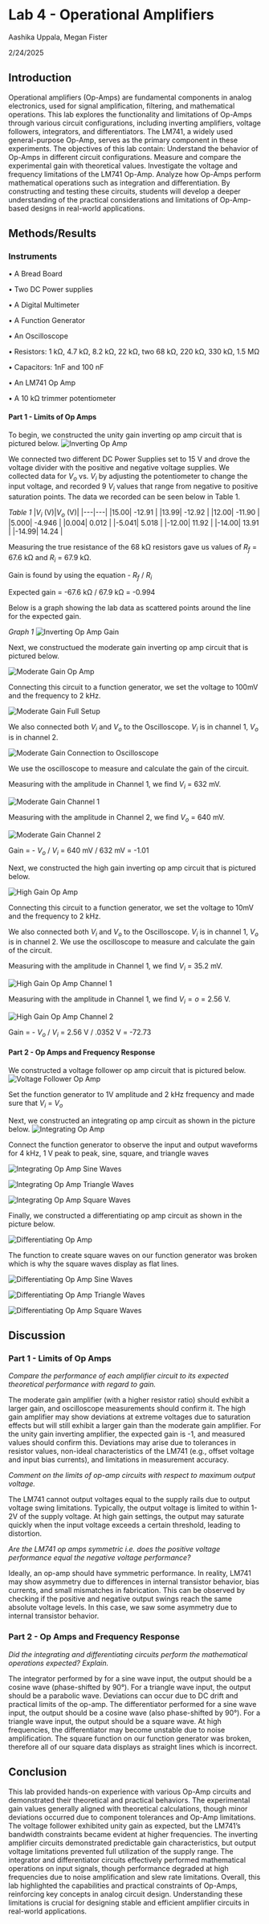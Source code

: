 # Lab 4 - Operational Amplifiers

Aashika Uppala, Megan Fister

2/24/2025

## Introduction
Operational amplifiers (Op-Amps) are fundamental components in analog electronics, used for signal amplification, filtering, and mathematical operations. 
This lab explores the functionality and limitations of Op-Amps through various circuit configurations, including inverting amplifiers, voltage followers, integrators, and differentiators. The LM741, a widely used general-purpose Op-Amp, serves as the primary component in these experiments.
The objectives of this lab contain:
Understand the behavior of Op-Amps in different circuit configurations.
Measure and compare the experimental gain with theoretical values.
Investigate the voltage and frequency limitations of the LM741 Op-Amp.
Analyze how Op-Amps perform mathematical operations such as integration and differentiation.
By constructing and testing these circuits, students will develop a deeper understanding of the practical considerations and limitations of Op-Amp-based designs in real-world applications.


## Methods/Results
### Instruments
• A Bread Board

• Two DC Power supplies

• A Digital Multimeter

• A Function Generator

• An Oscilloscope

• Resistors: 1 kΩ, 4.7 kΩ, 8.2 kΩ, 22 kΩ, two 68 kΩ, 220 kΩ, 330 kΩ, 1.5 MΩ

• Capacitors: 1nF and 100 nF

• An LM741 Op Amp

• A 10 kΩ trimmer potentiometer

#### Part 1 - Limits of Op Amps
To begin, we constructed the unity gain inverting op amp circuit that is pictured below.
![Inverting Op Amp](https://github.com/meganfister/Lab4/blob/main/Lab%204%20Inverting%20Op%20Amp.png)

We connected two different DC Power Supplies set to 15 V and drove the voltage divider with the positive and negative voltage supplies. We collected data for $V_o$ vs. $V_i$ by adjusting the potentiometer to change the input voltage, and recorded 9 $V_i$ values that range from negative to positive saturation points. The data we recorded can be seen below in Table 1.

_Table 1_
|$V_i$ (V)|$V_o$ (V)|
|---|---|
|15.00|  -12.91 |
|13.99| -12.92  |
|12.00|  -11.90  |
|5.000|  -4.946 |
|0.004| 0.012   |
|-5.041|  5.018  |
|-12.00|  11.92  |
|-14.00|  13.91 |
|-14.99| 14.24   |

Measuring the true resistance of the 68 kΩ resistors gave us values of $R_f$ = 67.6 kΩ and $R_i$ = 67.9 kΩ.

Gain is found by using the equation - $R_f$ / $R_i$ 

Expected gain = -67.6 kΩ / 67.9 kΩ = -0.994

Below is a graph showing the lab data as scattered points around the line for the expected gain.

_Graph 1_
![Inverting Op Amp Gain](https://github.com/meganfister/Lab4/blob/main/Lab%204%20Graph.png)


Next, we constructued the moderate gain inverting op amp circuit that is pictured below.

![Moderate Gain Op Amp](https://github.com/meganfister/Lab4/blob/main/Lab%204%20Moderate%20Gain%20Op%20Amp.png)

Connecting this circuit to a function generator, we set the voltage to 100mV and the frequency to 2 kHz. 

![Moderate Gain Full Setup](https://github.com/meganfister/Lab4/blob/main/Lab%204%20Moderate%20Full%20Setup.jpg)

We also connected both $V_i$ and $V_o$ to the Oscilloscope. $V_i$ is in channel 1, $V_o$ is in channel 2.

![Moderate Gain Connection to Oscilloscope](https://github.com/meganfister/Lab4/blob/main/Lab%204%20Moderate%20Gain%20Connected%20to%20Oscope%20Gray%20Clips.jpg)

We use the oscilloscope to measure and calculate the gain of the circuit.

Measuring with the amplitude in Channel 1, we find $V_i$ = 632 mV.

![Moderate Gain Channel 1](https://github.com/meganfister/Lab4/blob/main/Lab%204%20Moderate%20Gain%20Op%20Amp%20Channel%201.jpg)

Measuring with the amplitude in Channel 2, we find $V_o$ = 640 mV.

![Moderate Gain Channel 2](https://github.com/meganfister/Lab4/blob/main/Lab%204%20Moderate%20Gain%20Op%20Amp%20Channel%202.jpg)

Gain = - $V_o$ / $V_i$ = 640 mV / 632 mV = -1.01


Next, we constructed the high gain inverting op amp circuit that is pictured below.

![High Gain Op Amp](https://github.com/meganfister/Lab4/blob/main/Lab%204%20High%20Gain%20Op%20Amp.png)

Connecting this circuit to a function generator, we set the voltage to 10mV and the frequency to 2 kHz.

We also connected both $V_i$ and $V_o$ to the Oscilloscope. $V_i$ is in channel 1, $V_o$ is in channel 2. We use the oscilloscope to measure and calculate the gain of the circuit.

Measuring with the amplitude in Channel 1, we find $V_i$ = 35.2 mV. 

![High Gain Op Amp Channel 1](https://github.com/meganfister/Lab4/blob/main/Lab%204%20High%20Channel%201.jpg)

Measuring with the amplitude in Channel 1, we find $V_i=o$ = 2.56 V.

![High Gain Op Amp Channel 2](https://github.com/meganfister/Lab4/blob/main/Lab%204%20High%20Channel%202.jpg)

Gain = - $V_o$ / $V_i$ = 2.56 V / .0352 V = -72.73

#### Part 2 - Op Amps and Frequency Response
We constructed a voltage follower op amp circuit that is pictured below. 
![Voltage Follower Op Amp](https://github.com/meganfister/Lab4/blob/main/Lab%204%20Voltage%20Follower%20Op%20Amp.png)

Set the function generator to 1V amplitude and 2 kHz frequency and made sure that $V_i$ = $V_o$


Next, we constructed an integrating op amp circuit as shown in the picture below.
![Integrating Op Amp](https://github.com/meganfister/Lab4/blob/main/Lab%204%20Integration%20Op%20Amp.png)

Connect the function generator to observe the input and output waveforms for 4 kHz, 1 V peak to peak, sine, square, and triangle waves

![Integrating Op Amp Sine Waves](https://github.com/meganfister/Lab4/blob/main/Lab%204%20Integration%20Sin.jpg)

![Integrating Op Amp Triangle Waves](https://github.com/meganfister/Lab4/blob/main/Lab%204%20Integration%20Triangle.jpg)

![Integrating Op Amp Square Waves](https://github.com/meganfister/Lab4/blob/main/Lab%204%20Integration%20Square.jpg)


Finally, we constructed a differentiating op amp circuit as shown in the picture below. 

![Differentiating Op Amp](https://github.com/meganfister/Lab4/blob/main/Lab%204%20Differentiating%20Op%20Amp.png)


The function to create square waves on our function generator was broken which is why the square waves display as flat lines.

![Differentiating Op Amp Sine Waves](https://github.com/meganfister/Lab4/blob/main/Lab%204%20Differentiating%20Sin.jpg)

![Differentiating Op Amp Triangle Waves](https://github.com/meganfister/Lab4/blob/main/Lab%204%20Differentiating%20Triangle.jpg)

![Differentiating Op Amp Square Waves](https://github.com/meganfister/Lab4/blob/main/Lab%204%20Differentiating%20Square.jpg)


## Discussion
### Part 1 - Limits of Op Amps
_Compare the performance of each amplifier circuit to its expected theoretical performance with regard to gain._

The moderate gain amplifier (with a higher resistor ratio) should exhibit a larger gain, and oscilloscope measurements should confirm it.
The high gain amplifier may show deviations at extreme voltages due to saturation effects but will still exhibit a larger gain than the moderate gain amplifier. For the unity gain inverting amplifier, the expected gain is -1, and measured values should confirm this. Deviations may arise due to tolerances in resistor values, non-ideal characteristics of the LM741 (e.g., offset voltage and input bias currents), and limitations in measurement accuracy.

_Comment on the limits of op-amp circuits with respect to maximum output voltage._

The LM741 cannot output voltages equal to the supply rails due to output voltage swing limitations. Typically, the output voltage is limited to within 1-2V of the supply voltage. At high gain settings, the output may saturate quickly when the input voltage exceeds a certain threshold, leading to distortion.
 
_Are the LM741 op amps symmetric i.e. does the positive voltage performance equal the negative voltage performance?_

Ideally, an op-amp should have symmetric performance. In reality, LM741 may show asymmetry due to differences in internal transistor behavior, bias currents, and small mismatches in fabrication. This can be observed by checking if the positive and negative output swings reach the same absolute voltage levels. In this case, we saw some asymmetry due to internal transistor behavior. 

### Part 2 - Op Amps and Frequency Response
_Did the integrating and differentiating circuits perform the mathematical operations expected? Explain._

The integrator performed by for a sine wave input, the output should be a cosine wave (phase-shifted by 90°). For a triangle wave input, the output should be a parabolic wave. Deviations can occur due to DC drift and practical limits of the op-amp. 
The differentiator performed for a sine wave input, the output should be a cosine wave (also phase-shifted by 90°).
For a triangle wave input, the output should be a square wave. At high frequencies, the differentiator may become unstable due to noise amplification.
The square function on our function generator was broken, therefore all of our square data displays as straight lines which is incorrect. 
## Conclusion
This lab provided hands-on experience with various Op-Amp circuits and demonstrated their theoretical and practical behaviors. The experimental gain values generally aligned with theoretical calculations, though minor deviations occurred due to component tolerances and Op-Amp limitations. The voltage follower exhibited unity gain as expected, but the LM741’s bandwidth constraints became evident at higher frequencies.
The inverting amplifier circuits demonstrated predictable gain characteristics, but output voltage limitations prevented full utilization of the supply range.
The integrator and differentiator circuits effectively performed mathematical operations on input signals, though performance degraded at high frequencies due to noise amplification and slew rate limitations.
Overall, this lab highlighted the capabilities and practical constraints of Op-Amps, reinforcing key concepts in analog circuit design. Understanding these limitations is crucial for designing stable and efficient amplifier circuits in real-world applications.
